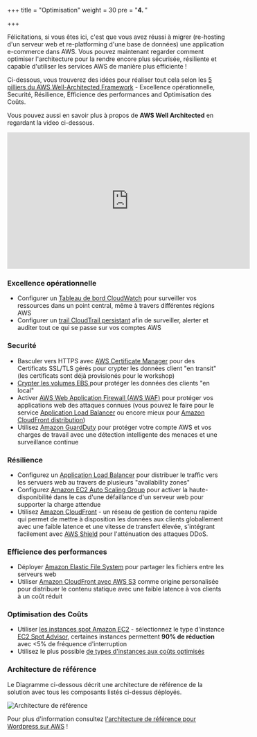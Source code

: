 +++
title = "Optimisation"
weight = 30
pre = "<b>4. </b>"

+++


Félicitations, si vous êtes ici, c'est que vous avez réussi à migrer (re-hosting d'un serveur web et re-platforming d'une base de données) une application e-commerce dans AWS. Vous pouvez maintenant regarder comment optimiser l'architecture pour la rendre encore plus sécurisée, résiliente et capable d'utiliser les services AWS de manière plus efficiente !
 
Ci-dessous, vous trouverez des idées pour réaliser tout cela selon les <a href="https://aws.amazon.com/architecture/well-architected/" target="_blank">5 pilliers du AWS Well-Architected Framework</a> - Excellence opérationnelle, Securité, Résilience, Efficience des performances and Optimisation des Coûts.

Vous pouvez aussi en savoir plus à propos de **AWS Well Architected** en regardant la video ci-dessous.
<center>
<iframe width="560" height="315" src="https://www.youtube-nocookie.com/embed/MfxF-FYEFjY" frameborder="0" allow="accelerometer; autoplay; encrypted-media; gyroscope; picture-in-picture" allowfullscreen></iframe>
</center>

### Excellence opérationnelle

- Configurer un <a href="https://docs.aws.amazon.com/AmazonCloudWatch/latest/monitoring/CloudWatch_Dashboards.html" target="_blank">Tableau de bord CloudWatch</a> pour surveiller vos ressources dans un point central, même à travers différentes régions AWS
- Configurer un <a href="https://docs.aws.amazon.com/awscloudtrail/latest/userguide/cloudtrail-create-and-update-a-trail.html" target="_blank">trail CloudTrail persistant</a> afin de surveiller, alerter et auditer tout ce qui se passe sur vos comptes AWS

### Securité  
- Basculer vers HTTPS avec <a href="https://aws.amazon.com/certificate-manager/" target="_blank">AWS Certificate Manager</a> pour des Certificats SSL/TLS gérés pour crypter les données client "en transit" (les certificats sont déjà provisionés pour le workshop) 
- <a href="https://docs.aws.amazon.com/AWSEC2/latest/UserGuide/EBSEncryption.html" target="_blank">Crypter les volumes EBS </a> pour protéger les données des clients "en local"
- Activer <a href="https://aws.amazon.com/waf/"  target="_blank">AWS Web Application Firewall (AWS WAF)</a> pour protéger vos applications web des attaques connues (vous pouvez le faire pour le service <a href="https://aws.amazon.com/blogs/aws/aws-web-application-firewall-waf-for-application-load-balancers/" target="_blank">Application Load Balancer</a> ou encore mieux pour <a href="https://docs.aws.amazon.com/waf/latest/developerguide/cloudfront-features.html" target="_blank">Amazon CloudFront distribution</a>)
- Utilisez <a href="https://aws.amazon.com/guardduty/" target="_blank">Amazon GuardDuty</a> pour protéger votre compte AWS et vos charges de travail avec une détection intelligente des menaces et une surveillance continue

### Résilience
- Configurez un <a href="https://docs.aws.amazon.com/elasticloadbalancing/latest/application/create-application-load-balancer.html" target="_blank">Application Load Balancer</a> pour distribuer le traffic vers les servuers web au travers de plusieurs "availability zones"
- Configurez <a href="https://docs.aws.amazon.com/autoscaling/ec2/userguide/GettingStartedTutorial.html" target="_blank">Amazon EC2 Auto Scaling Group</a> pour activer la haute-disponibilité dans le cas d'une défaillance d'un serveur web pour supporter la charge attendue
- Utilisez <a href="https://docs.aws.amazon.com/AmazonCloudFront/latest/DeveloperGuide/distribution-working-with.html" target="_blank">Amazon CloudFront</a> - un réseau de gestion de contenu rapide qui permet de mettre à disposition les données aux clients globallement avec une faible latence et une vitesse de transfert élevée, s'intégrant facilement avec <a href="https://aws.amazon.com/shield/" target="_blank">AWS Shield</a> pour l'atténuation des attaques DDoS.

### Efficience des performances
- Déployer <a href="https://docs.aws.amazon.com/efs/latest/ug/getting-started.html" target="_blank">Amazon Elastic File System</a> pour partager les fichiers entre les serveurs web
- Utiliser <a href="https://aws.amazon.com/blogs/networking-and-content-delivery/amazon-s3-amazon-cloudfront-a-match-made-in-the-cloud/" target="_blank">Amazon CloudFront avec AWS S3</a> comme origine personalisée pour distribuer le contenu statique avec une faible latence à vos clients à un coût réduit

### Optimisation des Coûts
- Utiliser <a href="https://aws.amazon.com/ec2/spot/" target="_blank">les instances spot Amazon EC2</a> - sélectionnez le type d'instance <a href="https://aws.amazon.com/ec2/spot/instance-advisor/" target="_blank">EC2 Spot Advisor</a>, certaines instances permettent **90% de réduction** avec <5% de fréquence d'interruption
- Utilisez le plus possible <a href="https://aws.amazon.com/ec2/spot/pricing/" target="_blank">de types d'instances aux coûts optimisés</a>

### Architecture de référence

Le Diagramme ci-dessous décrit une architecture de référence de la solution avec tous les composants listés ci-dessus déployés.

![Architecture de référence](/opt/aws-ref-arch.png)

Pour plus d'information consultez <a href="https://github.com/aws-samples/aws-refarch-wordpress" target="_blank">l'architecture de référence pour Wordpress sur AWS</a> !
